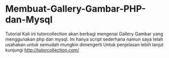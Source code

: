 # Membuat-Gallery-Gambar-PHP-dan-Mysql
Tutorial Kali ini tutorcollection akan berbagi mengenai Gallery Gambar yang menggunakan php dan mysql.
Ini hanya script sederhana namun saya telah usahakan untuk semudah mungkin dimengerti
Untuk penjelasan lebih lanjut kunjungi
http://tutorcollection.com/
